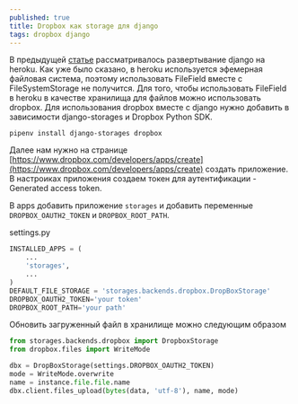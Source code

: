 ```yaml
---
published: true
title: Dropbox как storage для django
tags: dropbox django
---
```


В предыдущей [статье](https://istroev.me/deploy-django-postgres/) рассматривалось развертывание django на heroku. Как уже было сказано, в heroku используется эфемерная файловая система, поэтому использовать FileField вместе с FileSystemStorage не получится. Для того, чтобы использовать FileField в heroku в качестве хранилища для файлов можно использовать dropbox.
Для использования dropbox вместе с django нужно добавить в зависимости django-storages и Dropbox Python SDK.
```console
pipenv install django-storages dropbox
```
Далее нам нужно на странице [https://www.dropbox.com/developers/apps/create](https://www.dropbox.com/developers/apps/create) создать приложение. В настроиках приложения создаем токен для аутентификации - Generated access token.

В apps добавить приложение `storages` и добавить переменные `DROPBOX_OAUTH2_TOKEN` и `DROPBOX_ROOT_PATH`. 

settings.py

```python
INSTALLED_APPS = (
    ...
    'storages',
    ...
)
DEFAULT_FILE_STORAGE = 'storages.backends.dropbox.DropBoxStorage'
DROPBOX_OAUTH2_TOKEN='your token'
DROPBOX_ROOT_PATH='your path'
```

Обновить загруженный файл в хранилище можно следующим образом
```python
from storages.backends.dropbox import DropboxStorage
from dropbox.files import WriteMode

dbx = DropBoxStorage(settings.DROPBOX_OAUTH2_TOKEN)
mode = WriteMode.overwrite
name = instance.file.file.name
dbx.client.files_upload(bytes(data, 'utf-8'), name, mode)
```

